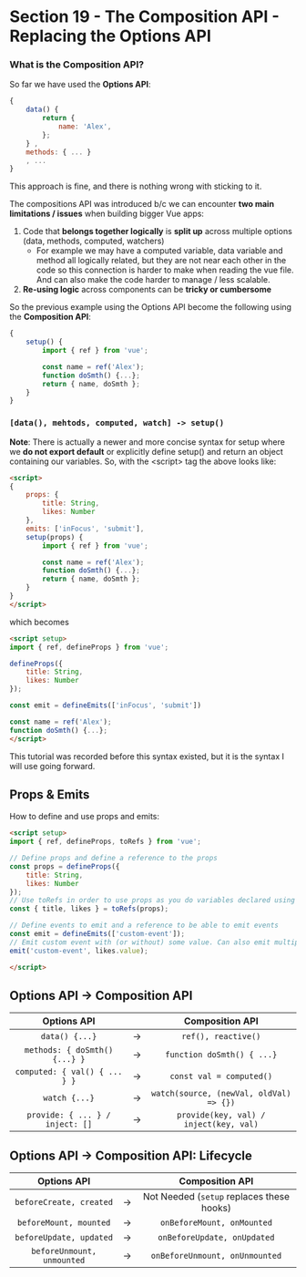 # Section 19 - The Composition API - Replacing the Options API

### What is the Composition API?  
So far we have used the **Options API**:  
```javascript
{
    data() {
        return {
            name: 'Alex',
        };
    } ,
    methods: { ... }
    , ...
}
```
This approach is fine, and there is nothing wrong with sticking to it.

The compositions API was introduced b/c we can encounter **two main limitations / issues** when building bigger Vue apps:  
1. Code that **belongs together logically** is **split up** across multiple options (data, methods, computed, watchers)  
    - For example we may have a computed variable, data variable and method all logically related, but they are not near each other in the code so this connection is harder to make when reading the vue file. And can also make the code harder to manage / less scalable.  
2. **Re-using logic** across components can be **tricky or cumbersome**  


So the previous example using the Options API become the following using the **Composition API**:
```javascript
{
    setup() {
        import { ref } from 'vue';

        const name = ref('Alex');
        function doSmth() {...};
        return { name, doSmth };
    }
}
```  
### ```[data(), mehtods, computed, watch] -> setup()```

**Note**: There is actually a newer and more concise syntax for setup where we **do not export default** or explicitly define setup() and return an object containing our variables. So, with the \<script> tag the above looks like:
```html
<script>
{
    props: {
        title: String,
        likes: Number
    },
    emits: ['inFocus', 'submit'],
    setup(props) {
        import { ref } from 'vue';

        const name = ref('Alex');
        function doSmth() {...};
        return { name, doSmth };
    }
}
</script>
```  
which becomes
```html
<script setup>
import { ref, defineProps } from 'vue';

defineProps({
    title: String,
    likes: Number
});

const emit = defineEmits(['inFocus', 'submit'])

const name = ref('Alex');
function doSmth() {...};
</script>
```
This tutorial was recorded before this syntax existed, but it is the syntax I will use going forward.  

## Props  & Emits
How to define and use props and emits:
```html
<script setup>
import { ref, defineProps, toRefs } from 'vue';

// Define props and define a reference to the props
const props = defineProps({
    title: String,
    likes: Number
});
// Use toRefs in order to use props as you do variables declared using ref()
const { title, likes } = toRefs(props);

// Define events to emit and a reference to be able to emit events
const emit = defineEmits(['custom-event']);
// Emit custom event with (or without) some value. Can also emit multiple values.
emit('custom-event', likes.value);

</script>
```

## Options API → Composition API  
| Options API | | Composition API |
|:-:|:-:|:-:|
| `data() {...}` | → |  `ref(), reactive()` |
| `methods: { doSmth() {...} }` | → | `function doSmth() { ...}` |
| `computed: { val() { ... } }` | → |  `const val = computed()` |
| `watch {...}` | → |  `watch(source, (newVal, oldVal) => {})` |
| `provide: { ... } / inject: []` | → |  `provide(key, val) / inject(key, val)` |

## Options API → Composition API: Lifecycle  
| Options API | | Composition API |
|:-:|:-:|:-:|
| `beforeCreate, created` | → |  Not Needed (`setup` replaces these hooks) |
| `beforeMount, mounted` | → |  `onBeforeMount, onMounted` |
| `beforeUpdate, updated` | → |  `onBeforeUpdate, onUpdated` |
| `beforeUnmount, unmounted` | → |  `onBeforeUnmount, onUnmounted` |